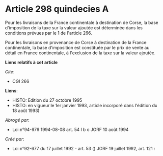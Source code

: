 # Article 298 quindecies A

Pour les livraisons de la France continentale à destination de Corse, la base d'imposition de la taxe sur la valeur ajoutée
est déterminée dans les conditions prévues par le 1 de l'article 266.

Pour les livraisons en provenance de Corse à destination de la France continentale, la base d'imposition est constituée par
le prix de vente au détail en France continentale, à l'exclusion de la taxe sur la valeur ajoutée.

**Liens relatifs à cet article**

_Cite_:

  - CGI 266

**Liens**:

  - HISTO: Edition du 27 octobre 1995
  - HISTO: en vigueur le 1er janvier 1993, article incorporé dans l'édition du 18 août 1993)

_Abrogé par_:

  - Loi n°94-676 1994-08-08 art. 54 I b c JORF 10 août 1994

_Créé par_:

  - Loi n°92-677 du 17 juillet 1992 - art. 53 () JORF 19 juillet 1992, art. 121 :
